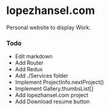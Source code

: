 # lopezhansel.com
Personal website to display Work.

### Todo
- Edit markdown
- Add Router
- Add Redux
- Add ./Services folder 
- Implement ProjectInfo.nextProject()
- Implement Gallery.thumbsList[]
- Add lopezhansel.com project
- Add Download resume button